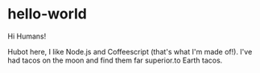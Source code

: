# hello-world

Hi Humans!

Hubot here, I like Node.js and Coffeescript (that's what I'm made of!).
I've had tacos on the moon and find them far superior.to Earth tacos.
